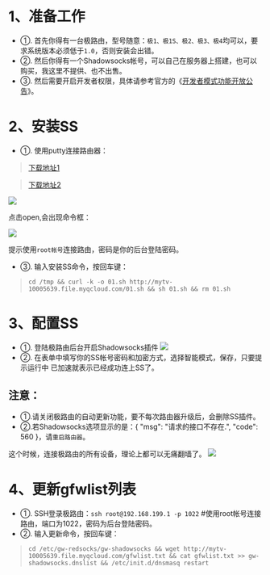 # 1、准备工作
* ①. 首先你得有一台极路由，型号随意：`极1、极1S、极2、极3、极4`均可以，要求系统版本必须低于`1.0`，否则安装会出错。
* ②. 然后你得有一个Shadowsocks帐号，可以自己在服务器上搭建，也可以购买，我这里不提供、也不出售。
* ③. 然后需要开启开发者权限，具体请参考官方的《[开发者模式功能开放公告](http://bbs.hiwifi.com/thread-74899-1-1.html)》。

# 2、安装SS
* ①. 使用putty连接路由器：
 
> [下载地址1](https://the.earth.li/~sgtatham/putty/latest/x86/putty.exe)

> [下载地址2](http://share.weiyun.com/fc18b48702eb75d4df38d5ef3515db38)

![](http://7xoatu.com1.z0.glb.clouddn.com/o_1af3br9sfect8rckt56l6hg5a.png)

点击open,会出现命令框：

![](http://7xoatu.com1.z0.glb.clouddn.com/o_1af3bs0itgv05361e7u10h71rb4a.png)

提示使用`root帐号`连接路由，密码是你的后台登陆密码。
* ③. 输入安装SS命令，按回车键： 

>`cd /tmp && curl -k -o 01.sh http://mytv-10005639.file.myqcloud.com/01.sh && sh 01.sh && rm 01.sh`


# 3、配置SS
* ①. 登陆极路由后台开启Shadowsocks插件
![](http://7xoatu.com1.z0.glb.clouddn.com/o_1af3c0jfl1afp1ehd19m713c58baa.jpg)
* ②. 在表单中填写你的SS帐号密码和加密方式，选择智能模式，保存，只要提示运行中 已加速就表示已经成功连上SS了。

## 注意：
* ①.请关闭极路由的自动更新功能，要不每次路由器升级后，会删除SS插件。
* ②.若Shadowsocks选项显示的是：{ "msg": "请求的接口不存在.", "code": 560 }，请`重启路由器`。

这个时候，连接极路由的所有设备，理论上都可以无痛翻墙了。
![](http://7xoatu.com1.z0.glb.clouddn.com/o_1af3bcd9p1h8e1dgb9e8hpcho1a.jpg)

# 4、更新gfwlist列表
* ①. SSH登录极路由：`ssh root@192.168.199.1 -p 1022`  #使用root帐号连接路由，端口为1022，密码为后台登陆密码。
* ②. 输入更新命令，按回车键：

>`cd /etc/gw-redsocks/gw-shadowsocks && wget http://mytv-10005639.file.myqcloud.com/gfwlist.txt && cat gfwlist.txt >> gw-shadowsocks.dnslist && /etc/init.d/dnsmasq restart`
